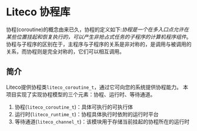 # Liteco 协程库

协程(coroutine)的概念由来已久，协程的定义如下:*协程是一个在多入口点允许在某些位置挂起和恢复执行的，可以产生非抢占式任务的子程序的计算机程序组件*。
协程与子程序的区别在于，主程序与子程序的关系是非对称的，是调用与被调用的关系，而协程则是完全对称的，它们可以相互调用。

## 简介

Liteco提供协程类`liteco_coroutine_t`，通过它可向您的系统提供协程能力。 本项目实现了实现协程模型的三个元素：协程、运行时、等待通道。
1. 协程(`liteco_coroutine_t`)：具体可执行的可执行体
2. 运行时(`liteco_runtime_t`)：协程具体执行时依附的运行时平台
3. 等待通道(`liteco_channel_t`)：该模块用于存储当前挂起的协程所在的运行时

